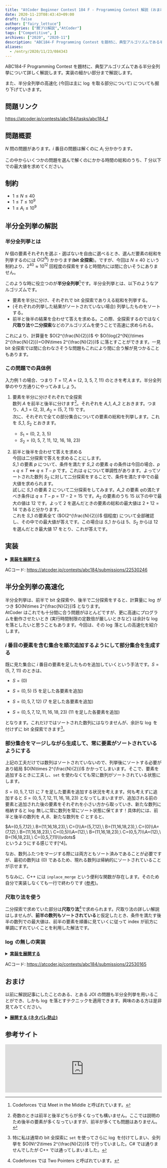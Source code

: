 ```yaml
---
title: "AtCoder Beginner Contest 184 F - Programming Contest 解説 (おまけ: 半分全列挙高速化について)"
date: 2020-11-23T08:43:43+09:00
draft: false
author: ["fairy_lettuce"]
categories: ["競プロ解説","AtCoder"]
tags: ["Competitive", ]
archives: ["2020", "2020-11"]
description: "ABC184-F Programming Contest を題材に、典型アルゴリズムである半分全列挙について詳しく解説します。実装の細かい部分まで解説します。 また、半分全列挙の高速化 (今回は主に を取る部分について) についても掘り下げていきます。 問題リンク https:/…"
aliases:
  - /entry/2020/11/23/084343
---
```


ABC184-F Programming Contest を題材に、典型アルゴリズムである半分全列挙について詳しく解説します。実装の細かい部分まで解説します。

また、半分全列挙の高速化 (今回は主に $\log$ を取る部分について) についても掘り下げていきます。

## 問題リンク

https://atcoder.jp/contests/abc184/tasks/abc184_f

## 問題概要

$N$ 問の問題があります。$i$ 番目の問題は解くのに $A_i$ 分かかります。

この中からいくつかの問題を選んで解くのにかかる時間の総和のうち、$T$ 分以下での最大値を求めてください。

## 制約

- $1\le N\le 40$
- $1\le T\le 10^{9}$
- $1\le A_i\le 10^{9}$

<!--more-->

## 半分全列挙の解説

### 半分全列挙とは

$N$ 個の要素それぞれを選ぶ・選ばないを自由に選べるとき、選んだ要素の総和を列挙するのには $O(2^{N})$ かかります(<b>bit 全探索</b>)。ですが、今回は $N\le 40$ という制約より、$2^{40}\approx 10^{12}$ 回程度の探索をすると時間内には間に合いそうにありません。

このような時に役立つのが<b>半分全列挙</b>[^1]です。半分全列挙とは、以下のようなアルゴリズムです。  

- 要素を半分に分け、それぞれで bit 全探索でありえる総和を列挙する。
- (それぞれの列挙した結果がソートされていない場合) 列挙したものをソートする。
- 前半と後半の結果を合わせて答えを求める。この際、全探索するのではなく<b>尺取り法</b>や<b>二分探索</b>などのアルゴリズムを使うことで高速に求められる。

これにより、計算量を $O(2^{\frac{N}{2}})$ や $O(\log{2^{N}}\times 2^{\frac{N}{2}})=O(N\times 2^{\frac{N}{2}})$ に落とすことができます。一見 bit 全探索では間に合わなさそうな問題もこれにより間に合う解が見つかることもあります。

### この問題での具体例

入力例 1 の場合、つまり $T=17,\ A=(2,\ 3,\ 5,\ 7,\ 11)$ のときを考えます。半分全列挙のやり方通りにやってみましょう。

1. 要素を半分に分けそれぞれで全探索  
数列 $A$ を前半と後半に分けます[^2]。それぞれを $A\_{1},\ A\_{2}$ とおきます。つまり、$A\_{1}=(2,\ 3),\ A_{2}=(5,\ 7,\ 11)$ です。  
次に、それぞれで全ての部分集合についての要素の総和を列挙します。これを $S\_{1},\ S_{2}$ とおきます。  
    - $S_{1}=(0,\ 2,\ 3,\ 5)$  
    - $S_{2}=(0,\ 5,\ 7,\ 11,\ 12,\ 16,\ 18,\ 23)$  

2. 前半と後半を合わせて答えを求める  
今回は二分探索で答えを求めることにします。  
$S\_1$ の要素 $p$ について、条件を満たす $S\_2$ の要素 $q$ の条件は今回の場合、$p+q\le T\iff q\le T-p$ です。これは $q$ について単調性があります。よってソートされた数列 $S_2$ に対して二分探索をすることで、条件を満たす中での最大値を求められます。  
試しに $S\_1$ の要素 $2$ について二分探索をしてみます。$A\_2$ の要素 $q$の満たすべき条件は $q\le T-p=17-2=15$ です。$A_2$ の要素のうち $15$ 以下の中で最大の値は $12$ です。よって $2$ を選んだときの要素の総和の最大値は $2+12=14$ であると分かります。  
これを $S\_1$ の要素全て ($O(2^{\frac{N}{2}})$ 個程度) について全部確認し、その中での最大値が答えです。この場合は $S\_1$ からは $5$、$S_2$ からは $12$ を選んだとき最大値 $17$ をとり、これが答えです。

## 実装

<details><summary><u><b>実装を展開する</b></u></summary>

```cs
		public void Solve()
		{
			var (n, t) = sr.ReadValue<int, long>();
			var a = sr.ReadLongArray(n);
			var fn = n / 2;
			var sn = n - fn;
			var first = new long[1 << fn];
			var second = new long[1 << sn];
			for (int i = 0; i < 1 << fn; i++)
			{
				var sum = 0L;
				for (int j = 0; j < fn; j++)
				{
					if ((i & (1 << j)) > 0) sum += a[j];
				}
				first[i] = sum;
			}
			for (int i = 0; i < 1 << sn; i++)
			{
				var sum = 0L;
				for (int j = 0; j < sn; j++)
				{
					if ((i & (1 << j)) > 0) sum += a[j + fn];
				}
				second[i] = sum;
			}
			Array.Sort(first);
			Array.Sort(second);
			var ans = 0L;
			for (int i = 0; i < first.Length; i++)
			{
				var index = second.UpperBound(t - first[i]) - 1;
				if (index < 0) continue;
				ans.Chmax(first[i] + second[index]);
			}
			Console.WriteLine(ans);
		}
```

</details>

ACコード: https://atcoder.jp/contests/abc184/submissions/22530246  

## 半分全列挙の高速化

半分全列挙は、前半で bit 全探索や、後半で二分探索をすると、計算量に $\log$ がつき $O(N\times 2^{\frac{N}{2}})$ となります。  
AtCoder はこれでも十分間に合う問題がほとんどですが、更に高速にプログラムを動作させたいとき (実行時間制限の定数倍が厳しいときなど) は余計な $\log$ を落としたいと思うこともあります。今回は、その $\log$ 落としの高速化を紹介します。

### $i$ 番目の要素を含む集合を順次追加するようにして部分集合を生成する

既に見た集合に $i$ 番目の要素を足したものを追加していくという手法です。$S=(5,\ 7,\ 11)$ のときは、  

- $S=(0)$

- $S=(0,5)$ ($5$ を足した各要素を追加)

- $S=(0,5,7,12)$ ($7$ を足した各要素を追加)

- $S=(0,5,7,12,11,16,18,23)$ ($11$ を足した各要素を追加)

となります。これだけではソートされた数列にはなりませんが、余計な $\log$ を付けずに bit 全探索できます[^3]。

### 部分集合をマージしながら生成して、常に要素がソートされているようにする

上記の工夫だけでは数列はソートされていないので、列挙後にソートする必要があり結局 $O(N\times 2^{\frac{N}{2}})$ かかってしまいます。そこで、要素を追加するときに工夫し、`set` を使わなくても常に数列がソートされている状態にします。

$S=(0,5,7,12)$ に $7$ を足した要素を追加する状況を考えます。何も考えずに追加すると $S=(0,5,7,12,11,16,18,23)$ となってしまいますが、追加される前の要素と追加された後の要素をそれぞれを小さい方から取っていき、新たな数列に格納すると $\log$ 無しに常に数列を常にソート状態に保てます！具体的には、前半と後半の数列を $A,B$、新たな数列を $C$ とすると、  
<div>$A=(0,5,7,12),\ B=(11,16,18,23),\ C=()\\A=(5,7,12),\ B=(11,16,18,23),\ C=(0)\\A=(7,12),\ B=(11,16,18,23),\ C=(0,5)\\A=(12),\ B=(11,16,18,23),\ C=(0,5,7)\\A=(12),\ B=(16,18,23),\ C=(0,5,7,11)\\\vdots$</div>  
というようにする感じです[^4]。

なお、数列ふたつをマージする際には両方ともソート済みであることが必要ですが、最初の数列は $(0)$ であるため、現れる数列は帰納的にソートされていることが示せます。

ちなみに、C++ には `inplace_merge` という便利な関数が存在します。そのため自分で実装しなくても一行で終わりです ([参考](https://cpprefjp.github.io/reference/algorithm/inplace_merge.html))。

### 尺取り法を使う

二分探索で求めていた部分は<b>尺取り法</b>[^5]で求められます。尺取り法の詳しい解説はしませんが、<b>前半の数列もソートされている</b>と仮定したとき、条件を満たす後半の数列での最大値は、前半の要素を順番に見ていくに従って index が前方に単調にずれていくことを利用した解法です。

### $\log$ の無しの実装

<details><summary><u><b>実装を展開する</b></u></summary>

```cs
		public void Solve()
		{
			var (n, t) = sr.ReadValue<int, long>();
			var a = sr.ReadLongArray(n);
			var fn = n / 2;
			var sn = n - fn;
			var first = new long[] { 0 };
			var second = new long[] { 0 };
			for (int i = 0; i < fn; i++)
			{
				var tmp = new long[first.Length];
				for (int j = 0; j < first.Length; j++)
				{
					tmp[j] = first[j] + a[i];
				}
				first = Merge(first, tmp);
			}
			for (int i = fn; i < n; i++)
			{
				var tmp = new long[second.Length];
				for (int j = 0; j < second.Length; j++)
				{
					tmp[j] = second[j] + a[i];
				}
				second = Merge(second, tmp);
			}
 
			var ans = 0L;
			var q = second.Length - 1;
			for (int p = 0; p < first.Length; p++)
			{
				while (q >= 0 && first[p] + second[q] > t)
				{
					q--;
				}
				if (q < 0) break;
				ans.Chmax(first[p] + second[q]);
			}
			Console.WriteLine(ans);
		}
 
		public static T[] Merge<T>(T[] first, T[] second) where T : IComparable<T>
		{
			var ret = new T[first.Length + second.Length];
			var p = 0;
			var q = 0;
			var x = 0;
			while (p < first.Length || q < second.Length)
			{
				if (p == first.Length)
				{
					ret[p + q] = second[q++];
				}
				else if (q == second.Length)
				{
					ret[p + q] = first[p++];
				}
				else if (first[p].CompareTo(second[q]) < 0)
				{
					ret[p + q] = first[p++];
				}
				else
				{
					ret[p + q] = second[q++];
				}
			}
			return ret;
		}
```

</details>

ACコード: https://atcoder.jp/contests/abc184/submissions/22530165  

## おまけ

以前に解説記事にしたことのある、とある JOI の問題も半分全列挙を用いることができ、しかも $\log$ を落とすテクニックを適用できます。興味のある方は是非見てみてください。

<details><summary><u><b>展開する (ネタバレ防止)</b></u></summary>
[JOI 2015 予選 F - 財宝 (Treasures)](https://atcoder.jp/contests/joi2015yo/tasks/joi2015yo_f)


<div class="inner-link-wrapper">
  <iframe
    class="hatenablogcard"
    style="width:100%;height:155px;max-width:680px;"
    src="https://hatenablog-parts.com/embed?url=https://fairy-lettuce.hatenadiary.com/entry/2020/11/11/174913"
    width="300" height="150" frameborder="0" scrolling="no">
  </iframe>
</div>

</details> 

## 参考サイト


<div class="inner-link-wrapper">
  <iframe
    class="hatenablogcard"
    style="width:100%;height:155px;max-width:680px;"
    src="https://hatenablog-parts.com/embed?url=https://algo-logic.info/split-and-list/"
    width="300" height="150" frameborder="0" scrolling="no">
  </iframe>
</div>

<!--more-->

[^1]: Codeforces では Meet in the Middle と呼ばれています。
[^2]: 奇数のときは前半と後半どちらが多くなっても構いません。ここでは説明のため後半の要素が多くなっていますが、前半が多くても問題はありません。
[^3]: 特に私は通常の bit 全探索に `set` を使ってさらに $\log$ を付けてしまい、全列挙を $O(N\^2\times 2^{\frac{N}{2}})$ で行っていました。C# では通りませんでしたが C++ では通ってしまいました。
[^4]: はてなブログの TeX 環境のせいで式を揃えるのができない (`&` がエスケープ不可能) という問題があって見にくいです。申し訳ありません……。
[^5]: Codeforces では Two Pointers と呼ばれています。